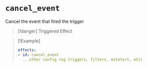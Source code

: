 # `cancel_event`

Cancel the event that fired the trigger

> [!danger] Triggered Effect

> [!Example]
> ```yaml
> effects:
> - id: cancel_event
>   ...other config (eg triggers, filters, mutators, etc)
> ```
